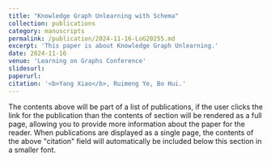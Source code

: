 ```yaml
---
title: "Knowledge Graph Unlearning with Schema"
collection: publications
category: manuscripts
permalink: /publication/2024-11-16-LoG20255.md
excerpt: 'This paper is about Knowledge Graph Unlearning.'
date: 2024-11-16
venue: 'Learning on Graphs Conference'
slidesurl: 
paperurl: 
citation: '<b>Yang Xiao</b>, Ruimeng Ye, Bo Hui.'
---
```


The contents above will be part of a list of publications, if the user clicks the link for the publication than the contents of section will be rendered as a full page, allowing you to provide more information about the paper for the reader. When publications are displayed as a single page, the contents of the above "citation" field will automatically be included below this section in a smaller font.